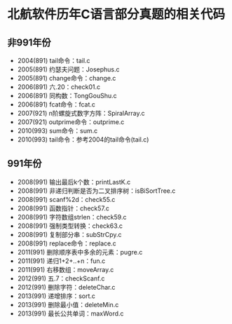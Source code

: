 # 北航软件历年C语言部分真题的相关代码

## 非991年份
+ 2004(891) tail命令：tail.c
+ 2005(891) 约瑟夫问题：Josephus.c
+ 2005(891) change命令：change.c
+ 2006(891) 六.20：check01.c
+ 2006(891) 同构数：TongGouShu.c
+ 2006(891) fcat命令：fcat.c
+ 2007(921) n阶螺旋式数字方阵：SpiralArray.c
+ 2007(921) outprime命令：outprime.c
+ 2010(993) sum命令：sum.c
+ 2010(993) tail命令：参考2004的tail命令(tail.c)

## 991年份
+ 2008(991) 输出最后k个数：printLastK.c
+ 2008(991) 非递归判断是否为二叉排序树：isBiSortTree.c
+ 2008(991) scanf%2d：check55.c
+ 2008(991) 函数指针：check57.c
+ 2008(991) 字符数组strlen：check59.c
+ 2008(991) 强制类型转换：check63.c
+ 2008(991) 复制部分串：subStrCpy.c
+ 2008(991) replace命令：replace.c
+ 2011(991) 删除顺序表中多余的元素：pugre.c
+ 2011(991) 递归1+2+..+n：fun.c
+ 2011(991) 右移数组：moveArray.c
+ 2012(991) 五.7：checkScanf.c
+ 2012(991) 删除字符：deleteChar.c
+ 2013(991) 递增排序：sort.c
+ 2013(991) 删除最小值：deleteMin.c
+ 2013(991) 最长公共单词：maxWord.c
